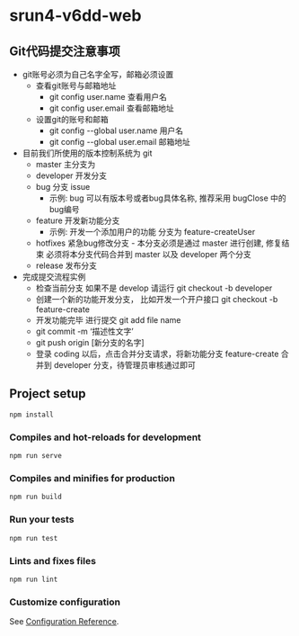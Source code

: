 # srun4-v6dd-web

## Git代码提交注意事项
- git账号必须为自己名字全写，邮箱必须设置
    - 查看git账号与邮箱地址
        - git config user.name  查看用户名
        - git config user.email 查看邮箱地址
    - 设置git的账号和邮箱
        - git config --global user.name 用户名
        - git config --global user.email 邮箱地址
- 目前我们所使用的版本控制系统为 git
	- master 主分支为
	- developer 开发分支
	- bug 分支 issue
		- 示例: bug 可以有版本号或者bug具体名称, 推荐采用 bugClose 中的 bug编号
	- feature 开发新功能分支
		- 示例: 开发一个添加用户的功能 分支为 feature-createUser
	- hotfixes 紧急bug修改分支 - 本分支必须是通过 master 进行创建, 修复结束 必须将本分支代码合并到 master 以及 	developer 两个分支
	- release 发布分支
- 完成提交流程实例
	- 检查当前分支 如果不是 develop 请运行 git checkout -b developer
	- 创建一个新的功能开发分支， 比如开发一个开户接口 git checkout -b feature-create
	- 开发功能完毕 进行提交 git add file name
	- git commit -m ‘描述性文字’
	- git push origin [新分支的名字]
	- 登录 coding 以后，点击合并分支请求，将新功能分支 feature-create 合并到 developer 分支，待管理员审核通过即可

## Project setup
```
npm install
```

### Compiles and hot-reloads for development
```
npm run serve
```

### Compiles and minifies for production
```
npm run build
```

### Run your tests
```
npm run test
```

### Lints and fixes files
```
npm run lint
```

### Customize configuration
See [Configuration Reference](https://cli.vuejs.org/config/).
